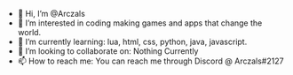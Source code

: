 - 👋 Hi, I’m @Arczals
- 👀 I’m interested in coding making games and apps that change the world.
- 🌱 I’m currently learning: lua, html, css, python, java, javascript.
- 💞️ I’m looking to collaborate on: Nothing Currently
- 📫 How to reach me: You can reach me through Discord @ Arczals#2127

<!---
Arczals/Arczals is a ✨ special ✨ repository because its `README.md` (this file) appears on your GitHub profile.
You can click the Preview link to take a look at your changes.
--->
